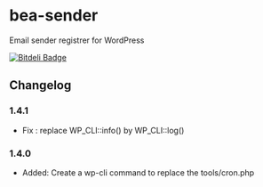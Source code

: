 bea-sender
==========

Email sender registrer for WordPress

[![Bitdeli Badge](https://d2weczhvl823v0.cloudfront.net/Rahe/bea-sender/trend.png)](https://bitdeli.com/free "Bitdeli Badge")

## Changelog

### 1.4.1

* Fix : replace WP_CLI::info() by WP_CLI::log()

### 1.4.0

* Added: Create a wp-cli command to replace the tools/cron.php
